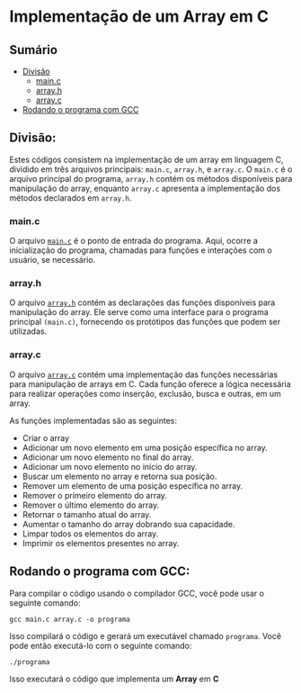 # Implementação de um Array em C

## Sumário

- [Divisão](#divisão)
    - [main.c](#mainc)
    - [array.h](#arrayh)
    - [array.c](#arrayc)
- [Rodando o programa com GCC](#rodando-o-programa-com-gcc)

## Divisão:

Estes códigos consistem na implementação de um array em linguagem C, dividido em três arquivos principais: `main.c`, `array.h`, e `array.c`. O `main.c` é o arquivo principal do programa, `array.h` contém os métodos disponíveis para manipulação do array, enquanto `array.c` apresenta a implementação dos métodos declarados em `array.h`.

### main.c

O arquivo <a href="https://github.com/FabioHenriqueFarias/algorithms-And-Data-Dtructures/blob/main/Data_Structures/Arrays/C/main.c">`main.c`</a> é o ponto de entrada do programa. Aqui,   ocorre a inicialização do programa, chamadas para funções e interações com o usuário, se necessário.

### array.h

O arquivo <a href="https://github.com/FabioHenriqueFarias/algorithms-And-Data-Dtructures/blob/main/Data_Structures/Arrays/C/array.h">`array.h`</a> contém as declarações das funções disponíveis para manipulação do array. Ele serve como uma interface para o programa principal `(main.c)`, fornecendo os protótipos das funções que podem ser utilizadas.

### array.c

O arquivo <a href="https://github.com/FabioHenriqueFarias/algorithms-And-Data-Dtructures/blob/main/Data_Structures/1_Arrays/C/array.c">`array.c`</a> contém uma implementação das funções necessárias para manipulação de arrays em C. Cada função oferece a lógica necessária para realizar operações como inserção, exclusão, busca e outras, em um array.

As funções implementadas são as seguintes:

- Criar o array
- Adicionar um novo elemento em uma posição específica no array.
- Adicionar um novo elemento no final do array.
- Adicionar um novo elemento no início do array.
- Buscar um elemento no array e retorna sua posição.
- Remover um elemento de uma posição específica no array.
- Remover o primeiro elemento do array.
- Remover o último  elemento do array.
- Retornar o tamanho atual do array.
- Aumentar o tamanho do array dobrando sua capacidade.
- Limpar todos os elementos do array.
- Imprimir os elementos presentes no array.

## Rodando o programa com GCC: 

Para compilar o código usando o compilador GCC, você pode usar o seguinte comando:

```
gcc main.c array.c -o programa
```

Isso compilará o código e gerará um executável chamado `programa`. Você pode então executá-lo com o seguinte comando:

```
./programa
```

Isso executará o código que implementa um **Array** em **C**